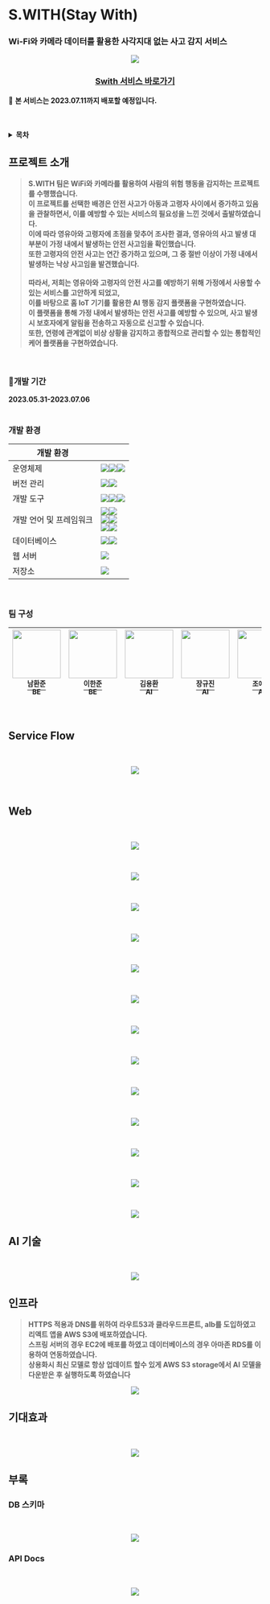 # S.WITH(Stay With)
### Wi-Fi와 카메라 데이터를 활용한 사각지대 없는 사고 감지 서비스
<div align="center">
<p><img src="/doc/images/thumbnail.jpg"></p>
</div>
<h3>
<p align="center">
<strong>
<a href = https://d1t41u00w18ofo.cloudfront.net/main">Swith 서비스 바로가기</a></strong><br>
</p>
</h3>

📢 <Strong>본 서비스는 2023.07.11까지 배포할 예정입니다.<Strong> <br>

<br/>
<br/>

<!-- TABLE OF CONTENTS -->
<details>
<summary>목차</summary>
<ol>
<li>
 <a href="#프로젝트-소개">프로젝트 소개</a>
 <ul>
  <li><a href="#개발-기간">개발 기간</a></li>
 </ul>
 <ul>
  <li><a href="#개발-환경">개발 환경</a></li>
 </ul>
 <ul>
  <li><a href="#팀-구성">팀 구성</a></li>
 </ul>
</li>
<li><a href="#서비스-플로우">서비스 플로우</a></li>
<li><a href="#핵심-기능">핵심 기능</a></li>
<li><a href="#ai-기술">AI 기술</a></li>
<li><a href="#아키텍처">아키텍처</a></li>
<li><a href="#인프라">인프라</a></li>
<li><a href="#기대효과">기대효과</a></li>
</ol>
</details>


## 프로젝트 소개
>  S.WITH 팀은 WiFi와 카메라를 활용하여 사람의 위험 행동을 감지하는 프로젝트를 수행했습니다. <br>
> 이 프로젝트를 선택한 배경은 안전 사고가 아동과 고령자 사이에서 증가하고 있음을 관찰하면서, 이를 예방할 수 있는 서비스의 필요성을 느낀 것에서 출발하였습니다. <br>
> 이에 따라 영유아와 고령자에 초점을 맞추어 조사한 결과, 영유아의 사고 발생 대부분이 가정 내에서 발생하는 안전 사고임을 확인했습니다. <br>
> 또한 고령자의 안전 사고는 연간 증가하고 있으며, 그 중 절반 이상이 가정 내에서 발생하는 낙상 사고임을 발견했습니다.<br>
> <br>
>  따라서, 저희는 영유아와 고령자의 안전 사고를 예방하기 위해 가정에서 사용할 수 있는 서비스를 고안하게 되었고, <br>
> 이를 바탕으로 홈 IoT 기기를 활용한 AI 행동 감지 플랫폼을 구현하였습니다. <br>
> 이 플랫폼을 통해 가정 내에서 발생하는 안전 사고를 예방할 수 있으며, 사고 발생 시 보호자에게 알림을 전송하고 자동으로 신고할 수 있습니다. <br>
> 또한, 연령에 관계없이 비상 상황을 감지하고 종합적으로 관리할 수 있는 통합적인 케어 플랫폼을 구현하였습니다.<br>

<br>

### 📅개발 기간
<Strong>2023.05.31-2023.07.06<Strong><br/>
<br/>

### 개발 환경

| 개발 환경	| |
| -- | -- |
| 운영체제|<img src="https://img.shields.io/badge/Ubuntu-E95420?style=for-the-badge&logo=ubuntu&logoColor=white"><img src="https://img.shields.io/badge/Windows-0078D6?style=for-the-badge&logo=windows&logoColor=white"><img src="https://img.shields.io/badge/macOS-000000?style=for-the-badge&logo=macos&logoColor=white">|
| 버전 관리|<img src="https://img.shields.io/badge/git-F05032?style=for-the-badge&logo=git&logoColor=white"><img src="https://img.shields.io/badge/github-181717?style=for-the-badge&logo=github&logoColor=white">|
| 개발 도구|<img src="https://img.shields.io/badge/IntelliJ IDEA-000000?style=for-the-badge&logo=IntelliJ IDEA&logoColor=white"><img src="https://img.shields.io/badge/Visual Studio Code-007ACC?style=for-the-badge&logo=Visual Studio Code&logoColor=white"><img src="https://img.shields.io/badge/PyCharm-000000?style=for-the-badge&logo=PyCharm&logoColor=white">|
| 개발 언어 및 프레임워크|	<img src="https://img.shields.io/badge/Java-6DB33G?style=for-the-badge&logo=java&logoColor=white"><img src="https://img.shields.io/badge/spring-6DB33F?style=for-the-badge&logo=spring&logoColor=white"><br><img src="https://img.shields.io/badge/Python-3776AB?style=for-the-badge&logo=python&logoColor=white"><img src="https://img.shields.io/badge/tensorflow-FF6F00?style=for-the-badge&logo=tensorflow&logoColor=white"><br><img src="https://img.shields.io/badge/JavaScript-F7DF1E?style=for-the-badge&logo=javascript&logoColor=white"><img src="https://img.shields.io/badge/react-61DAFB?style=for-the-badge&logo=react&logoColor=white">|
| 데이터베이스|<img src="https://img.shields.io/badge/Amazon RDS-527FFF?style=for-the-badge&logo=amazonrds&logoColor=white"><img src="https://img.shields.io/badge/mysql-4479A1?style=for-the-badge&logo=mysql&logoColor=white">|
| 웹 서버 |	<img src="https://img.shields.io/badge/Amazon EC2-FF9900?style=for-the-badge&logo=Amazon EC2&logoColor=white">|
| 저장소 | <img src="https://img.shields.io/badge/Amazon S3-569A31?style=for-the-badge&logo=Amazon S3&logoColor=white"> |
<br/>

### 팀 구성
| [<img src="https://github.com/only-juun.png" width="96px;"/><br><sup>남환준</sup>](https://github.com/only-juun)<br><sup>BE</sup> | [<img src="https://github.com/leehanjun506.png" width="96px;"/><br><sup>이한준</sup>](https://github.com/leehanjun506)<br><sup>BE</sup> |[<img src="https://github.com/brightface.png" width="96px;"/><br><sup>김용환</sup>](https://github.com/brightface)<br> <sup> AI </sup>| [<img src="https://github.com/kj021.png" width="96px;"/><br><sup>장규진</sup>](https://github.com/kj021)<br><sup>AI</sup> | [<img src="https://github.com/CYeryeong.png" width="96px;"/><br><sup>조예령</sup>](https://github.com/CYeryeong)<br><sup>AI</sup>   | [<img src="https://github.com/Yjason-K.png" width="96px;"/><br><sup>김영재</sup>](https://github.com/Yjason-K)<br><sup>FE</sup> | [<img src="https://github.com/18-12847.png" width="96px;"/><br><sup>오승재</sup>](https://github.com/18-12847)<br><sup>FE</sup>   | 
| :---: | :---: | :---: | :---: | :---: | :---: | :---: |

<br/>

## Service Flow
﻿<div align="center">
<p><img src="/doc/images/serviceflow.png"></p>
</div>
<br/>

## Web
﻿<div align="center">
<p><img src="/doc/images/web/main.png"></p>
</div>
﻿<div align="center">
<p><img src="/doc/images/web/second.png"></p>
</div>
﻿<div align="center">
<p><img src="/doc/images/web/team.png"></p>
</div>
﻿<div align="center">
<p><img src="/doc/images/web/board.png"></p>
</div>
﻿<div align="center">
<p><img src="/doc/images/web/post.png"></p>
</div>
﻿<div align="center">
<p><img src="/doc/images/web/read.png"></p>
</div>
﻿<div align="center">
<p><img src="/doc/images/web/update.png"></p>
</div>
﻿<div align="center">
<p><img src="/doc/images/web/inquiry.png"></p>
</div>
﻿<div align="center">
<p><img src="/doc/images/web/mypage.png"></p>
</div>
﻿<div align="center">
<p><img src="/doc/images/web/signup.png"></p>
</div>
﻿<div align="center">
<p><img src="/doc/images/web/regex.png"></p>
</div>
﻿<div align="center">
<p><img src="/doc/images/web/find.png"></p>
</div>
﻿<div align="center">
<p><img src="/doc/images/web/signin.png"></p>
</div>

## AI 기술
﻿<div align="center">
<p><img src="/doc/images/architect.png"></p>
</div>

## 인프라
>  HTTPS 적용과 DNS를 위하여 라우트53과 클라우드프론트, alb를 도입하였고 리액트 앱을 AWS S3에 배포하였습니다. <br/>
> 스프링 서버의 경우 EC2에 배포를 하였고 데이터베이스의 경우 아마존 RDS를 이용하여 연동하였습니다. <br/>
> 상용화시 최신 모델로 항상 업데이트 할수 있게 AWS S3 storage에서 AI 모델을 다운받은 후 실행하도록 하였습니다 <br/>
<div align="center">
<p><img src="/doc/images/infra.png"></p>
</div>

## 기대효과
﻿<div align="center">
<p><img src="/doc/images/expect.png"></p>
</div>

## 부록
### DB 스키마
﻿<div align="center">
<p><img src="/doc/images/db_schemapng.png"></p>
</div>

### API Docs
﻿<div align="center">
<p><img src="/doc/images/api_docs.png"></p>
</div>
